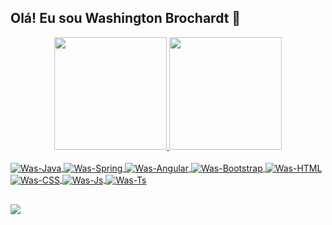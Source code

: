 ## Olá! Eu sou Washington Brochardt  👋

<div align="center">
  <a href="https://github.com/Washingtonbrochardt">
  <img height="180em" src="https://github-readme-stats.vercel.app/api?username=Washingtonbrochardt&show_icons=true&theme=radical&include_all_commits=true&count_private=true"/>
  <img height="180em" src="https://github-readme-stats.vercel.app/api/top-langs/?username=Washingtonbrochardt&layout=compact&langs_count=7&theme=radical"/>
</div>

  
  <div style="display: inline_block"><br>
  <img align="center" alt="Was-Java" src="https://img.shields.io/badge/Java-ED8B00?style=for-the-badge&logo=java&logoColor=white">
  <img align="center" alt="Was-Spring" src="https://img.shields.io/badge/Spring-6DB33F?style=for-the-badge&logo=spring&logoColor=white">
  <img align="center" alt="Was-Angular" src="https://img.shields.io/badge/Angular-DD0031?style=for-the-badge&logo=angular&logoColor=white">
  <img align="center" alt="Was-Bootstrap" src="https://img.shields.io/badge/Bootstrap-563D7C?style=for-the-badge&logo=bootstrap&logoColor=white">
  <img align="center" alt="Was-HTML" src="https://img.shields.io/badge/HTML5-E34F26?style=for-the-badge&logo=html5&logoColor=white">
  <img align="center" alt="Was-CSS" src="https://img.shields.io/badge/CSS3-1572B6?style=for-the-badge&logo=css3&logoColor=white">
  <img align="center" alt="Was-Js" src="https://img.shields.io/badge/JavaScript-323330?style=for-the-badge&logo=javascript&logoColor=F7DF1E">
  <img align="center" alt="Was-Ts" src="https://img.shields.io/badge/TypeScript-007ACC?style=for-the-badge&logo=typescript&logoColor=white">
</div>

  ##
  
  <div> 
  <a href="https://www.linkedin.com/in/washington-brochardt/" target="_blank"><img src="https://img.shields.io/badge/-LinkedIn-%230077B5?style=for-the-badge&logo=linkedin&logoColor=white" target="_blank"></a> 
</div>



